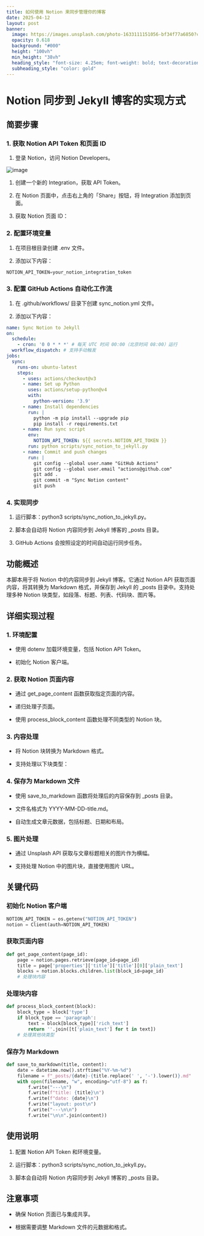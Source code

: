 ```yaml
---
title: 如何使用 Notion 来同步管理你的博客
date: 2025-04-12
layout: post
banner:
  image: https://images.unsplash.com/photo-1633111151056-bf34f77a6850?crop=entropy&cs=tinysrgb&fit=max&fm=jpg&ixid=M3w2OTIwMzJ8MHwxfHJhbmRvbXx8fHx8fHx8fDE3NDQ0MzkxOTB8&ixlib=rb-4.0.3&q=80&w=1080
  opacity: 0.618
  background: "#000"
  height: "100vh"
  min_height: "38vh"
  heading_style: "font-size: 4.25em; font-weight: bold; text-decoration: underline"
  subheading_style: "color: gold"
---
```


# Notion 同步到 Jekyll 博客的实现方式

## 简要步骤

### 1. 获取 Notion API Token 和页面 ID

1. 登录 Notion，访问 Notion Developers。

![image](https://prod-files-secure.s3.us-west-2.amazonaws.com/a7a0cc5a-89b9-4cda-8686-1fba0ca52f40/d19c1afe-dea5-4312-9333-786b0ba83054/image.png?X-Amz-Algorithm=AWS4-HMAC-SHA256&X-Amz-Content-Sha256=UNSIGNED-PAYLOAD&X-Amz-Credential=ASIAZI2LB466YP6XVVBZ%2F20250412%2Fus-west-2%2Fs3%2Faws4_request&X-Amz-Date=20250412T062630Z&X-Amz-Expires=3600&X-Amz-Security-Token=IQoJb3JpZ2luX2VjEFcaCXVzLXdlc3QtMiJHMEUCIQCltOMCrzoMDqfbOQKFU%2FITLhcNX0VeGSLZDoFyeJozzwIgdDPoFSq%2BazfplH8h6spIp5kuX179zDarQlW%2BljQzDVYqiAQIz%2F%2F%2F%2F%2F%2F%2F%2F%2F%2F%2FARAAGgw2Mzc0MjMxODM4MDUiDHM4pmNlDwlsEkRs6ircAz0KUT6%2BFv7AWj%2B9dV61c5%2Fi85jhWxRaFBonaYuM9yacLQcZIKXio9exel3AGlCx36gR1SX7JTymibYWMOj%2Fk7R7Y5fn1PsaVY14K85sbjd9mz6%2BmuHuq5%2BG9iNzM%2BX4Wxnj0%2BU26kmYJ1zLV3ouuQQx4ZM70sp6v48ul9Db3TFG%2BEIq4yeyk2c5jQhuWQttmkoTK3JfuQl2QxC0V%2B2hT40yX%2Bq%2BUzIrmhbQtglW4XXamJwhPCm0nZMvFL7gq96i5OuO5OjcTqfXHKhkUFLjozgQcGseCKGDCnX5RQ%2FegTyGUJS4fbE3KYYylmyyxlVKynS85FoVV21SQre0gNzvkXrzrtAMzbBq6oQJnHwEXGefy0PvV6x0gxqkgGHl1828hnGNtvjPyD7RYVurhbzPJgh6uu164Xc73k%2BmiJ%2BloD0N2DbGL0lh0L%2BMrQ%2Bj5vL3Sh2qK6fyJhlKY%2FT0HVzMS%2Bs%2BrSPMs8q25G6a4GAklaWV9qVf8izsd97LM0X0HqpyPlQfFk6X2qZTdiDlmPPakYsksdrWcAJuYo5AxV%2F3NuHlZMa4XFVh25pt4F%2FZG90%2FiLbW8sa6OABHQz6XhXqxlDnNv4pipE%2BuIfrDQL%2B1loR5lHE9hyKnuAU1uCt8MO6M6L8GOqUBqL1mut9xy0xjzYp4ck7%2FcHj53fjuMVRhRQDLR0KPw18ZQAkBkeoXdG3pOeJRRT5QNHm4UJXHTwm%2BZgpF9M1Ra9Ou%2Fq1PWjWj%2BE%2BBynpWlZ%2Bovvf%2FDG5Eym1Y1E%2Bu7ymNNTBkR826O0PRn%2BEuFxVTneNs9LN97i1tCplJMmp6Zv1W0tQoEp18HPm%2FvotVkjEuwPgoPDWByA5DspxOMb6m4PSDf4%2B3&X-Amz-Signature=a76aff4821f619ae3355d7fc127a59dfecf704d7c65dae8a80b2590ecb963aab&X-Amz-SignedHeaders=host&x-id=GetObject)

1. 创建一个新的 Integration，获取 API Token。

1. 在 Notion 页面中，点击右上角的「Share」按钮，将 Integration 添加到页面。

1. 获取 Notion 页面 ID：


### 2. 配置环境变量

1. 在项目根目录创建 .env 文件。

1. 添加以下内容：

```javascript
NOTION_API_TOKEN=your_notion_integration_token
```

### 3. 配置 GitHub Actions 自动化工作流

1. 在 .github/workflows/ 目录下创建 sync_notion.yml 文件。

1. 添加以下内容：

```yaml
name: Sync Notion to Jekyll
on:
  schedule:
    - cron: '0 0 * * *' # 每天 UTC 时间 00:00（北京时间 08:00）运行
  workflow_dispatch: # 支持手动触发
jobs:
  sync:
    runs-on: ubuntu-latest
    steps:
      - uses: actions/checkout@v3
      - name: Set up Python
        uses: actions/setup-python@v4
        with:
          python-version: '3.9'
      - name: Install dependencies
        run: |
          python -m pip install --upgrade pip
          pip install -r requirements.txt
      - name: Run sync script
        env:
          NOTION_API_TOKEN: ${{ secrets.NOTION_API_TOKEN }}
        run: python scripts/sync_notion_to_jekyll.py
      - name: Commit and push changes
        run: |
          git config --global user.name "GitHub Actions"
          git config --global user.email "actions@github.com"
          git add .
          git commit -m "Sync Notion content"
          git push
```

### 4. 实现同步

1. 运行脚本：python3 scripts/sync_notion_to_jekyll.py。

1. 脚本会自动将 Notion 内容同步到 Jekyll 博客的 _posts 目录。

1. GitHub Actions 会按照设定的时间自动运行同步任务。

## 功能概述

本脚本用于将 Notion 中的内容同步到 Jekyll 博客。它通过 Notion API 获取页面内容，将其转换为 Markdown 格式，并保存到 Jekyll 的 _posts 目录中。支持处理多种 Notion 块类型，如段落、标题、列表、代码块、图片等。

## 详细实现过程

### 1. 环境配置

- 使用 dotenv 加载环境变量，包括 Notion API Token。

- 初始化 Notion 客户端。

### 2. 获取 Notion 页面内容

- 通过 get_page_content 函数获取指定页面的内容。

- 递归处理子页面。

- 使用 process_block_content 函数处理不同类型的 Notion 块。

### 3. 内容处理

- 将 Notion 块转换为 Markdown 格式。

- 支持处理以下块类型：


### 4. 保存为 Markdown 文件

- 使用 save_to_markdown 函数将处理后的内容保存到 _posts 目录。

- 文件名格式为 YYYY-MM-DD-title.md。

- 自动生成文章元数据，包括标题、日期和布局。

### 5. 图片处理

- 通过 Unsplash API 获取与文章标题相关的图片作为横幅。

- 支持处理 Notion 中的图片块，直接使用图片 URL。

## 关键代码

### 初始化 Notion 客户端

```python
NOTION_API_TOKEN = os.getenv("NOTION_API_TOKEN")
notion = Client(auth=NOTION_API_TOKEN)
```

### 获取页面内容

```python
def get_page_content(page_id):
    page = notion.pages.retrieve(page_id=page_id)
    title = page['properties']['title']['title'][0]['plain_text']
    blocks = notion.blocks.children.list(block_id=page_id)
    # 处理块内容
```

### 处理块内容

```python
def process_block_content(block):
    block_type = block['type']
    if block_type == 'paragraph':
        text = block[block_type]['rich_text']
        return ''.join([t['plain_text'] for t in text])
    # 处理其他块类型
```

### 保存为 Markdown

```python
def save_to_markdown(title, content):
    date = datetime.now().strftime("%Y-%m-%d")
    filename = f"_posts/{date}-{title.replace(' ', '-').lower()}.md"
    with open(filename, "w", encoding="utf-8") as f:
        f.write("---\n")
        f.write(f"title: {title}\n")
        f.write(f"date: {date}\n")
        f.write("layout: post\n")
        f.write("---\n\n")
        f.write("\n\n".join(content))
```

## 使用说明

1. 配置 Notion API Token 和环境变量。

1. 运行脚本：python3 scripts/sync_notion_to_jekyll.py。

1. 脚本会自动将 Notion 内容同步到 Jekyll 博客的 _posts 目录。

## 注意事项

- 确保 Notion 页面已与集成共享。

- 根据需要调整 Markdown 文件的元数据和格式。